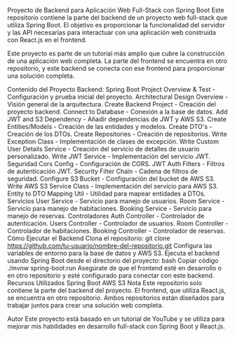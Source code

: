 Proyecto de Backend para Aplicación Web Full-Stack con Spring Boot
Este repositorio contiene la parte del backend de un proyecto web full-stack que utiliza Spring Boot. El objetivo es proporcionar la funcionalidad del servidor y las API necesarias para interactuar con una aplicación web construida con React.js en el frontend.

Este proyecto es parte de un tutorial más amplio que cubre la construcción de una aplicación web completa. La parte del frontend se encuentra en otro repositorio, y este backend se conecta con ese frontend para proporcionar una solución completa.

Contenido del Proyecto
Backend: Spring Boot
Project Overview & Test - Configuración y prueba inicial del proyecto.
Architectural Design Overview - Visión general de la arquitectura.
Create Backend Project - Creación del proyecto backend.
Connect to Database - Conexión a la base de datos.
Add JWT and S3 Dependency - Añadir dependencias de JWT y AWS S3.
Create Entities/Models - Creación de las entidades y modelos.
Create DTO's - Creación de los DTOs.
Create Repositories - Creación de repositorios.
Write Exception Class - Implementación de clases de excepción.
Write Custom User Details Service - Creación del servicio de detalles de usuario personalizado.
Write JWT Service - Implementación del servicio JWT.
Seguridad
Cors Config - Configuración de CORS.
JWT Auth Filters - Filtros de autenticación JWT.
Security Filter Chain - Cadena de filtros de seguridad.
Configure S3 Bucket - Configuración del bucket de AWS S3.
Write AWS S3 Service Class - Implementación del servicio para AWS S3.
Entity to DTO Mapping Util - Utilidad para mapear entidades a DTOs.
Servicios
User Service - Servicio para manejo de usuarios.
Room Service - Servicio para manejo de habitaciones.
Booking Service - Servicio para manejo de reservas.
Controladores
Auth Controller - Controlador de autenticación.
Users Controller - Controlador de usuarios.
Room Controller - Controlador de habitaciones.
Booking Controller - Controlador de reservas.
Cómo Ejecutar el Backend
Clona el repositorio: git clone https://github.com/tu-usuario/nombre-del-repositorio.git
Configura las variables de entorno para la base de datos y AWS S3.
Ejecuta el backend usando Spring Boot desde el directorio del proyecto:
bash
Copiar código
./mvnw spring-boot:run
Asegúrate de que el frontend esté en desarrollo o en otro repositorio y esté configurado para conectar con este backend.
Recursos Utilizados
Spring Boot
AWS S3
Nota
Este repositorio solo contiene la parte del backend del proyecto. El frontend, que utiliza React.js, se encuentra en otro repositorio. Ambos repositorios están diseñados para trabajar juntos para crear una solución web completa.

Autor
Este proyecto está basado en un tutorial de YouTube y se utiliza para mejorar mis habilidades en desarrollo full-stack con Spring Boot y React.js.

